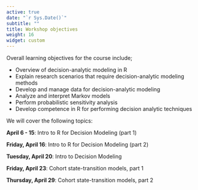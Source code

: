 ```yaml
---
active: true
date: "`r Sys.Date()`"
subtitle: ""
title: Workshop objectives
weight: 16
widget: custom
---
```


Overall learning objectives for the course include;

- Overview of decision-analytic modeling in R
- Explain research scenarios that require decision-analytic modeling methods
- Develop and manage data for decision-analytic modeling
- Analyze and interpret Markov models
- Perform probabilistic sensitivity analysis 
- Develop competence in R for performing decision analytic techniques

We will cover the following topics:

**April 6 - 15**: Intro to R for Decision Modeling (part 1)

**Friday, April 16**: Intro to R for Decision Modeling (part 2)

**Tuesday, April 20**: Intro to Decision Modeling

**Friday, April 23**: Cohort state-transition models, part 1

**Thursday, April 29**: Cohort state-transition models, part 2

